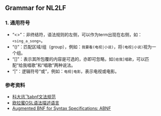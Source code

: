 ## Grammar for NL2LF

### 1. 通用符号
* “<>”：非终结符，语法规则的左侧，可以作为term出现在右侧，如：<code><sing_a_song></code>。
* “()”：匹配区域/组（group），例如：<code>我要看(电视|小说)</code>，将<code>(电视|小说)</code>视为一个组。
* “[]”：表示其所包覆的内容是可选的，亦即可忽略，如<code>[给我]唱歌</code>，可以匹配“给我唱歌”和“唱歌”两种说法。
* “|”：逻辑符号“或”，例如：<code>电视|电影</code>，表示电视或电影。
  
  

### 参考资料
* [科大讯飞abnf文法规范](http://open.linglongtech.com/openweb/static/download/ABNF_open1.1.pdf)
* [欧拉蜜OSL语法描述语言](https://cn.olami.ai/wiki/?mp=osl&content=osl1.html)
* [Augmented BNF for Syntax Specifications: ABNF](http://www.ietf.org/rfc/rfc2234.txt)
